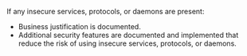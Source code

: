 If any insecure services, protocols, or daemons are present:

- Business justification is documented.
- Additional security features are documented and implemented that reduce the risk of using insecure services, protocols, or daemons.